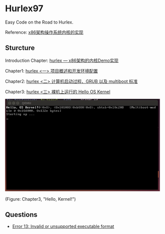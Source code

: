 # Hurlex97
Easy Code on the Road to Hurlex.

Reference: [x86架构操作系统内核的实现](http://wiki.0xffffff.org/)

## Sturcture

Introduction Chapter: [hurlex — x86架构的内核Demo实现](http://wiki.0xffffff.org/posts/hurlex-kernel.html)

Chapter1: [hurlex <一> 项目概述和开发环境配置](http://wiki.0xffffff.org/posts/hurlex-1.html)

Chapter2: [hurlex <二> 计算机启动过程、GRUB 以及 multiboot 标准](http://wiki.0xffffff.org/posts/hurlex-2.html)

Chapter3: [hurlex <三> 裸机上运行的 Hello OS Kernel](http://wiki.0xffffff.org/posts/hurlex-3.html#fn:7)

![](https://github.com/Wasdns/Hurlex97/raw/master/screenshots/Chapter3.jpg)

(Figure: Chapter3, "Hello, Kernel!")

## Questions

- [Error 13: Invalid or unsupported executable format](https://github.com/hurley25/hurlex-doc/issues/11)